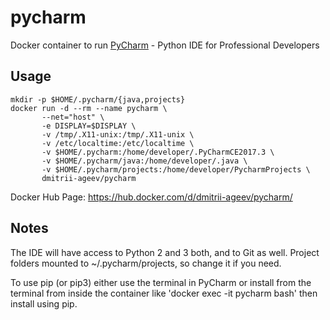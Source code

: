 # pycharm

Docker container to run [PyCharm](https://www.jetbrains.com/pycharm) - Python IDE for Professional Developers

## Usage

```
mkdir -p $HOME/.pycharm/{java,projects}
docker run -d --rm --name pycharm \
       --net="host" \
       -e DISPLAY=$DISPLAY \
       -v /tmp/.X11-unix:/tmp/.X11-unix \
       -v /etc/localtime:/etc/localtime \
       -v $HOME/.pycharm:/home/developer/.PyCharmCE2017.3 \
       -v $HOME/.pycharm/java:/home/developer/.java \
       -v $HOME/.pycharm/projects:/home/developer/PycharmProjects \
       dmitrii-ageev/pycharm
```

Docker Hub Page: https://hub.docker.com/d/dmitrii-ageev/pycharm/

## Notes

The IDE will have access to Python 2 and 3 both, and to Git as well.
Project folders mounted to ~/.pycharm/projects, so change it if you need.

To use pip (or pip3) either use the terminal in PyCharm or install from the terminal from inside the container like 'docker exec -it pycharm bash' then install using pip.
